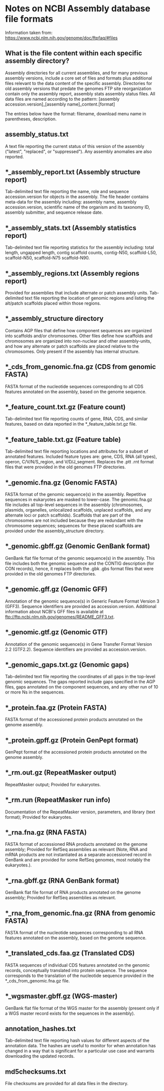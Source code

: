 # Notes on NCBI Assembly database file formats

Information taken from: https://www.ncbi.nlm.nih.gov/genome/doc/ftpfaq/#files

## What is the file content within each specific assembly directory?

Assembly directories for all current assemblies, and for many previous assembly versions, include a core set of files and formats plus additional files relevant to the data content of the specific assembly. Directories for old assembly versions that predate the genomes FTP site reorganization contain only the assembly report, assembly stats assembly status files. All data files are named according to the pattern: [assembly accession.version]_[assembly name]_content.[format]

The entries below have the format: filename, download menu name in parentheses, description.

## assembly_status.txt

A text file reporting the current status of this version of the assembly ("latest", "replaced", or "suppressed"). Any assembly anomalies are also reported.

## *_assembly_report.txt (Assembly structure report)

Tab-delimited text file reporting the name, role and sequence accession.version for objects in the assembly. The file header contains meta-data for the assembly including: assembly name, assembly accession.version, scientific name of the organism and its taxonomy ID, assembly submitter, and sequence release date.

## *_assembly_stats.txt (Assembly statistics report)

Tab-delimited text file reporting statistics for the assembly including: total length, ungapped length, contig scaffold counts, contig-N50, scaffold-L50, scaffold-N50, scaffold-N75 scaffold-N90.

## *_assembly_regions.txt (Assembly regions report)

Provided for assemblies that include alternate or patch assembly units. Tab-delimited text file reporting the location of genomic regions and listing the alt/patch scaffolds placed within those regions.

## *_assembly_structure directory

Contains AGP files that define how component sequences are organized into scaffolds and/or chromosomes. Other files define how scaffolds and chromosomes are organized into non-nuclear and other assembly-units, and how any alternate or patch scaffolds are placed relative to the chromosomes. Only present if the assembly has internal structure.

## *_cds_from_genomic.fna.gz (CDS from genomic FASTA)

FASTA format of the nucleotide sequences corresponding to all CDS features annotated on the assembly, based on the genome sequence.

## *_feature_count.txt.gz (Feature count)

Tab-delimited text file reporting counts of gene, RNA, CDS, and similar features, based on data reported in the *_feature_table.txt.gz file.

## *_feature_table.txt.gz (Feature table)

Tab-delimited text file reporting locations and attributes for a subset of annotated features. Included feature types are: gene, CDS, RNA (all types), operon, C/V/N/S_region, and V/D/J_segment. Replaces the .ptt .rnt format files that were provided in the old genomes FTP directories.

## *_genomic.fna.gz (Genomic FASTA)

FASTA format of the genomic sequence(s) in the assembly. Repetitive sequences in eukaryotes are masked to lower-case. The genomic.fna.gz file includes all top-level sequences in the assembly (chromosomes, plasmids, organelles, unlocalized scaffolds, unplaced scaffolds, and any alternate loci or patch scaffolds). Scaffolds that are part of the chromosomes are not included because they are redundant with the chromosome sequences; sequences for these placed scaffolds are provided under the assembly_structure directory.

## *_genomic.gbff.gz (Genomic GenBank format)

GenBank flat file format of the genomic sequence(s) in the assembly. This file includes both the genomic sequence and the CONTIG description (for CON records), hence, it replaces both the .gbk .gbs format files that were provided in the old genomes FTP directories.

## *_genomic.gff.gz (Genomic GFF)

Annotation of the genomic sequence(s) in Generic Feature Format Version 3 (GFF3). Sequence identifiers are provided as accession.version. Additional information about NCBI's GFF files is available at ftp://ftp.ncbi.nlm.nih.gov/genomes/README_GFF3.txt.

## *_genomic.gtf.gz (Genomic GTF)

Annotation of the genomic sequence(s) in Gene Transfer Format Version 2.2 (GTF2.2). Sequence identifiers are provided as accession.version.

## *_genomic_gaps.txt.gz (Genomic gaps)

Tab-delimited text file reporting the coordinates of all gaps in the top-level genomic sequences. The gaps reported include gaps specified in the AGP files, gaps annotated on the component sequences, and any other run of 10 or more Ns in the sequences.

## *_protein.faa.gz (Protein FASTA)

FASTA format of the accessioned protein products annotated on the genome assembly.

## *_protein.gpff.gz (Protein GenPept format)

GenPept format of the accessioned protein products annotated on the genome assembly.

## *_rm.out.gz (RepeatMasker output)

RepeatMasker output; Provided for eukaryotes.

## *_rm.run (RepeatMasker run info)

Documentation of the RepeatMasker version, parameters, and library (text format); Provided for eukaryotes.

## *_rna.fna.gz (RNA FASTA)

FASTA format of accessioned RNA products annotated on the genome assembly; Provided for RefSeq assemblies as relevant (Note, RNA and mRNA products are not instantiated as a separate accessioned record in GenBank and are provided for some RefSeq genomes, most notably the eukaryotes.).

## *_rna.gbff.gz (RNA GenBank format)

GenBank flat file format of RNA products annotated on the genome assembly; Provided for RefSeq assemblies as relevant.

## *_rna_from_genomic.fna.gz (RNA from genomic FASTA)

FASTA format of the nucleotide sequences corresponding to all RNA features annotated on the assembly, based on the genome sequence.

## *_translated_cds.faa.gz (Translated CDS)

FASTA sequences of individual CDS features annotated on the genomic records, conceptually translated into protein sequence. The sequence corresponds to the translation of the nucleotide sequence provided in the *_cds_from_genomic.fna.gz file.

## *_wgsmaster.gbff.gz (WGS-master)

GenBank flat file format of the WGS master for the assembly (present only if a WGS master record exists for the sequences in the assembly).

## annotation_hashes.txt

Tab-delimited text file reporting hash values for different aspects of the annotation data. The hashes are useful to monitor for when annotation has changed in a way that is significant for a particular use case and warrants downloading the updated records.

## md5checksums.txt

File checksums are provided for all data files in the directory.
